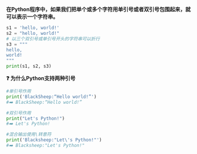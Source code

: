 **在Python程序中，如果我们把单个或多个字符用单引号或者双引号包围起来，就可以表示一个字符串。**
```python
s1 = 'hello, world!'
s2 = "hello, world!"
# 以三个双引号或单引号开头的字符串可以折行
s3 = """
hello, 
world!
"""
print(s1, s2, s3)
```
**❓ 为什么Python支持两种引号**
```python
#单引号作用
print('BlackSheep:“Hello world!”')
#➡️ BlackSheep:“Hello world!”

#双引号作用
print("Let's Python!")
#➡️ Let's Python!

#混合输出使用\转意符
print('Blacksheep:"Let\'s Python!"')
#➡️ Blacksheep:"Let's Python!"
```


